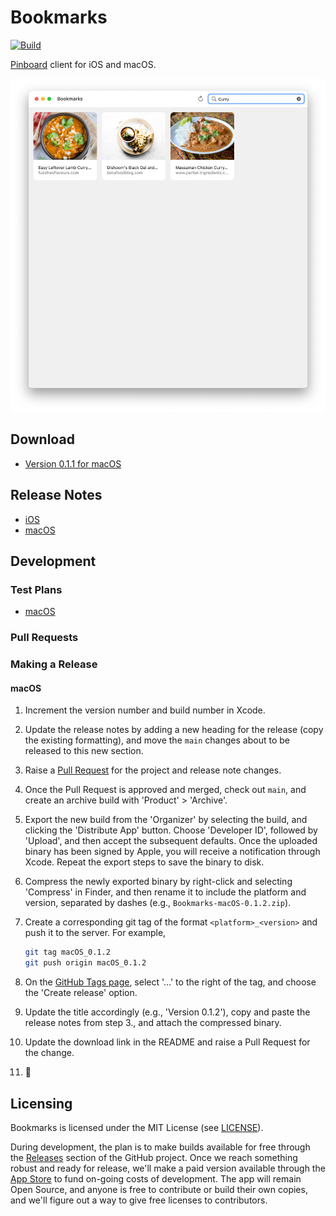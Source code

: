# Bookmarks

[![Build](https://github.com/jbmorley/bookmarks/actions/workflows/test.yaml/badge.svg?branch=main)](https://github.com/jbmorley/bookmarks/actions/workflows/test.yaml)

[Pinboard](https://pinboard.in) client for iOS and macOS.

![Bookmarks screenshot](screenshot.png)

## Download

- [Version 0.1.1 for macOS](https://github.com/jbmorley/bookmarks/releases/download/macOS_0.1.1/Bookmarks-0.1.1.zip)

## Release Notes

- [iOS](documentation/release-notes/ios.markdown)
- [macOS](documentation/release-notes/macos.markdown)

## Development

### Test Plans

- [macOS](documentation/test-plans/macos.markdown)

### Pull Requests

### Making a Release

#### macOS

1. Increment the version number and build number in Xcode.

2. Update the release notes by adding a new heading for the release (copy the existing formatting), and move the `main` changes about to be released to this new section.

3. Raise a [Pull Request](#pull-requests) for the project and release note changes.

4. Once the Pull Request is approved and merged, check out `main`, and create an archive build with 'Product' > 'Archive'.

5. Export the new build from the 'Organizer' by selecting the build, and clicking the 'Distribute App' button. Choose 'Developer ID', followed by 'Upload', and then accept the subsequent defaults. Once the uploaded binary has been signed by Apple, you will receive a notification through Xcode. Repeat the export steps to save the binary to disk.

6. Compress the newly exported binary by right-click and selecting 'Compress' in Finder, and then rename it to include the platform and version, separated by dashes (e.g., `Bookmarks-macOS-0.1.2.zip`).

7. Create a corresponding git tag of the format `<platform>_<version>` and push it to the server. For example,

   ```bash
   git tag macOS_0.1.2
   git push origin macOS_0.1.2
   ```

8. On the [GitHub Tags page](https://github.com/jbmorley/bookmarks/tags), select '...' to the right of the tag, and choose the 'Create release' option.

9. Update the title accordingly (e.g., 'Version 0.1.2'), copy and paste the release notes from step 3., and attach the compressed binary.

10. Update the download link in the README and raise a Pull Request for the change.

11. 🎉

## Licensing

Bookmarks is licensed under the MIT License (see [LICENSE](LICENSE)).

During development, the plan is to make builds available for free through the [Releases](https://github.com/jbmorley/bookmarks/releases) section of the GitHub project. Once we reach something robust and ready for release, we'll make a paid version available through the [App Store](https://www.apple.com/app-store/) to fund on-going costs of development. The app will remain Open Source, and anyone is free to contribute or build their own copies, and we'll figure out a way to give free licenses to contributors.

